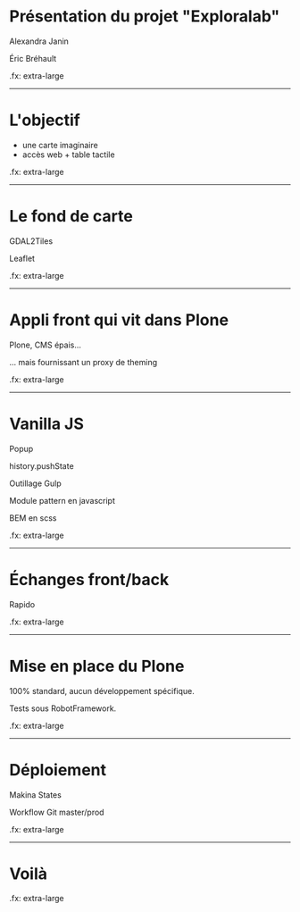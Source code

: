 # Présentation du projet "Exploralab"

Alexandra Janin

Éric Bréhault

.fx: extra-large

--------------------------------------------------------------------------------

# L'objectif

- une carte imaginaire
- accès web + table tactile

.fx: extra-large


--------------------------------------------------------------------------------

# Le fond de carte

GDAL2Tiles

Leaflet

.fx: extra-large

--------------------------------------------------------------------------------

# Appli front qui vit dans Plone

Plone, CMS épais...

... mais fournissant un proxy de theming

.fx: extra-large

--------------------------------------------------------------------------------

# Vanilla JS

Popup

history.pushState

Outillage Gulp

Module pattern en javascript

BEM en scss

.fx: extra-large

--------------------------------------------------------------------------------

# Échanges front/back

Rapido

.fx: extra-large

--------------------------------------------------------------------------------

# Mise en place du Plone

100% standard, aucun développement spécifique.

Tests sous RobotFramework.

.fx: extra-large

--------------------------------------------------------------------------------

# Déploiement

Makina States

Workflow Git master/prod

.fx: extra-large

--------------------------------------------------------------------------------

# Voilà

.fx: extra-large
